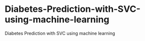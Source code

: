 # Diabetes-Prediction-with-SVC-using-machine-learning
Diabetes Prediction with SVC using machine learning
